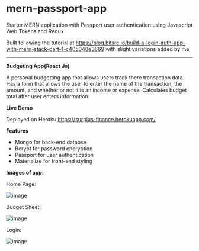 # mern-passport-app
Starter MERN application with Passport user authentication using Javascript Web Tokens and Redux

Built following the tutorial at https://blog.bitsrc.io/build-a-login-auth-app-with-mern-stack-part-1-c405048e3669 with slight variations added by me

--------------------------------------------------



<b>Budgeting App(React Js)</b>

A  personal budgetting app that allows users track there transaction data. Has a form that allows the user to enter the name of the transaction, the amount, and whether or not it is an income or expense. Calculates budget total after user enters information. 

<b>Live Demo</b>

Deployed on Heroku https://surplus-finance.herokuapp.com/

<b>Features</b>

<ul>
  <li>Mongo for back-end databse</li>
  <li>Bcrypt for password encryption</li>
  <li>Passport for user authentication</li>
  <li>Materialize for front-end styling</li>
</ul>  

<b>Images of app:</b>

Home Page:

![image](https://user-images.githubusercontent.com/50224404/76173682-e1789500-6177-11ea-98d5-2b6fc0120ee1.png)

Budget Sheet:

![image](https://user-images.githubusercontent.com/50224404/76173703-11279d00-6178-11ea-81e8-14e2d9940050.png)

Login:

![image](https://user-images.githubusercontent.com/50224404/76173724-2f8d9880-6178-11ea-9253-07b5cf29ffab.png)


